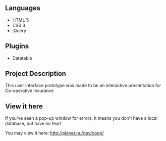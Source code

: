 Languages
--------
- HTML 5
- CSS 3
- jQuery

Plugins
--------
- Datatable

Project Description
--------
This user interface prototype was made to be an interactive presentation for Co-operative Insurance

View it here
--------
If you've seen a pop-up window for errors, it means you don't have a local database, but have no fear! 

You may view it here:
http://planet.nu/dev/coop/
